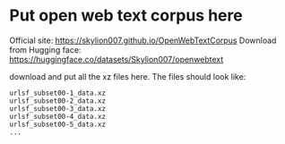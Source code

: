 # Put open web text corpus here

Official site: https://skylion007.github.io/OpenWebTextCorpus
Download from Hugging face: https://huggingface.co/datasets/Skylion007/openwebtext

download and put all the xz files here. The files should look like:

```
urlsf_subset00-1_data.xz
urlsf_subset00-2_data.xz
urlsf_subset00-3_data.xz
urlsf_subset00-4_data.xz
urlsf_subset00-5_data.xz
...
```
